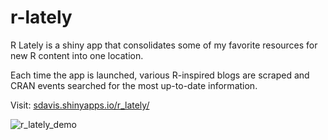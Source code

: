 # r-lately
R Lately is a shiny app that consolidates some of my favorite resources for new R content into one location. 

Each time the app is launched, various R-inspired blogs are scraped and CRAN events searched for the most up-to-date information.

Visit: <a href="https://sdavis.shinyapps.io/r_lately/" target="_blank">sdavis.shinyapps.io/r_lately/</a>

![r_lately_demo](https://user-images.githubusercontent.com/16120874/178642745-56947340-b1e6-483f-a6a7-155a76e652c8.gif)
